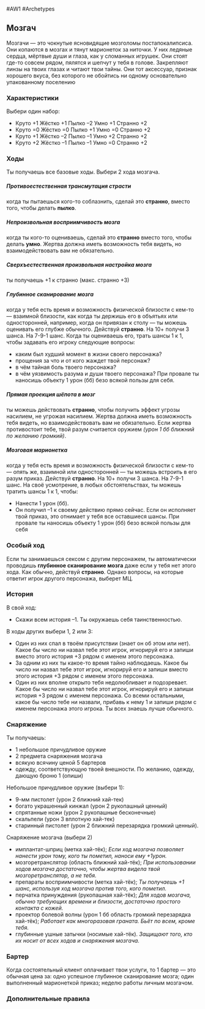 #AW1 #Archetypes 

## Мозгач

Мозгачи — это чокнутые ясновидящие мозголомы постапокалипсиса. Они копаются в мозгах и тянут марионеток за ниточки. У них ледяные сердца, мёртвые души и глаза, как у сломанных игрушек. Они стоят где-то совсем рядом, пялятся и шепчут у тебя в голове. Закрепляют линзы на твоих глазах и читают твои тайны. 
Они тот аксессуар, признак хорошего вкуса, без которого не обойтись ни одному основательно упакованному поселению

### Характеристики 
Выбери один набор: 
- Круто +1 Жёстко +1 Пылко –2 Умно +1 Странно +2 
- Круто =0 Жёстко =0 Пылко +1 Умно =0 Странно +2 
- Круто +1 Жёстко –2 Пылко –1 Умно +2 Странно +2 
- Круто +2 Жёстко –1 Пылко –1 Умно =0 Странно +2

### Ходы
Ты получаешь все базовые ходы. Выбери 2 хода мозгача.


##### Противоестественная трансмутация страсти
когда ты пытаешься кого-то соблазнить, сделай это **странно**, вместо того, чтобы делать **пылко**.

##### Непроизвольная восприимчивость мозга
когда ты кого-то оцениваешь, сделай это **странно** вместо того, чтобы делать **умно**. Жертва должна иметь возможность тебя видеть, но взаимодействовать вам не обязательно. 

##### Сверхъестественная произвольная настройка мозга
ты получаешь +1 к странно (макс. странно +3)

##### Глубинное сканирование мозга
когда у тебя есть время и возможность физической близости с кем-то — взаимной близости, как когда ты держишь его в объятьях или односторонней, например, когда он привязан к столу — ты можешь оценивать его глубже обычного. Действуй **странно**. На 10+ получи 3 шанса. На 7-9-1 шанс. Когда ты оцениваешь его, трать шансы 1 к 1, чтобы задавать его игроку следующие вопросы: 
- каким был худший момент в жизни своего персонажа? 
- прощения за что и от кого жаждет твой персонаж?
- в чём тайная боль твоего персонажа? 
- в чём уязвимость разума и души твоего персонажа? 
При провале ты наносишь объекту 1 урон (бб) безо всякой пользы для себя. 

##### Прямая проекция шёпота в мозг
ты можешь действовать **странно**, чтобы получить эффект угрозы насилием, не угрожая насилием. Жертва должна иметь возможность тебя видеть, но взаимодействовать вам не обязательно. Если жертва противостоит тебе, твой разум считается оружием *(урон 1 бб ближний по желанию громкий)*. 

##### Мозговая марионетка
когда у тебя есть время и возможность физической близости с кем-то — опять же, взаимной или односторонней — ты можешь встроить в его разум приказ. Действуй **странно**. На 10+ получи 3 шанса. На 7-9-1 шанс. На своё усмотрение, в любых обстоятельствах, ты можешь тратить шансы 1 к 1, чтобы: 
- Нанести 1 урон (бб).
- Он получил –1 к своему действию прямо сейчас.
Если он исполняет твой приказ, это отнимает у тебя все оставшиеся шансы. При провале ты наносишь объекту 1 урон (бб) безо всякой пользы для себя

### Особый ход
Если ты занимаешься сексом с другим персонажем, ты автоматически проводишь **глубинное сканирование мозга** даже если у тебя нет этого хода. Как обычно, действуй **странно**. Однако вопросы, на которые ответит игрок другого персонажа, выберет МЦ.

### История
В свой ход: 
- Скажи всем история –1. Ты окружаешь себя таинственностью. 
 
В ходы других выбери 1, 2 или 3:
- Один из них спал в твоём присутствии (знает он об этом или нет). Какое бы число ни назвал тебе этот игрок, игнорируй его и запиши вместо этого история +3 рядом с именем этого персонажа. 
- За одним из них ты какое-то время тайно наблюдаешь. Какое бы число ни назвал тебе этот игрок, игнорируй его и запиши вместо этого история +3 рядом с именем этого персонажа. 
- Один из них вполне открыто тебя недолюбливает и подозревает. Какое бы число ни назвал тебе этот игрок, игнорируй его и запиши история +3 рядом с именем персонажа.
Со всеми остальными, какое бы число тебе ни назвали, прибавь к нему 1 и запиши рядом с именем персонажа этого игрока. Ты всех знаешь лучше обычного.

### Снаряжение 
Ты получаешь: 
- 1 небольшое причудливое оружие
- 2 предмета снаряжения мозгача
- всякую всячину ценой 5 бартеров
- одежду, соответствующую твоей внешности. По желанию, одежду, дающую броню 1 (опиши) 

Небольшое причудливое оружие (выбери 1):
- 9-мм пистолет (урон 2 ближний хай-тек)
- богато украшенный кинжал (урон 2 рукопашный ценный)
- спрятанные ножи (урон 2 рукопашные бесконечные)
- скальпели (урон 3 вплотную хай-тек)
- старинный пистолет (урон 2 ближний перезарядка громкий ценный).

Снаряжение мозгача (выбери 2)
* имплантат-шприц (метка хай-тёк); *Если ход мозгача позволяет нанести урон тому, кого ты пометил, наноси ему +1урон.* 
* мозгоретранслятор (область ближний хай-тёк); *При использовании ходов мозгача достаточно, чтобы жертва видела твой мозгоретранслятор, а не тебя.* 
* препараты восприимчивости (метка хай-тёк); *Ты получаешь +1 шанс, используя ход мозгача против того, кого пометил.* 
* перчатка принуждения (рукопашная хай-тёк); *Для ходов мозгача, обычно требующих времени и близости, достаточно простого контакта с кожей.* 
* проектор болевой волны (урон 1 бб область громкий перезарядка хай-тёк); *Работает как многоразовая граната. Бьёт по всем, кроме тебя.* 
* глубинные ушные затычки (носимые хай-тёк). *Защищают того, кто их носит от всех ходов и снаряжения мозгача.*

### Бартер
Когда состоятельный клиент оплачивает твои услуги, то 1 бартер — это обычная цена за: одно успешное глубинное сканирование мозга; один выполненный марионеткой приказ; неделю работы личным мозгачом.

### Дополнительные правила

